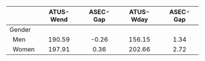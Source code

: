 
|                      |    ATUS-Wend |     ASEC-Gap |    ATUS-Wday |     ASEC-Gap |
| -------------------- | :----------: | :----------: | :----------: | :----------: |
| Gender               |              |              |              |              |
| &nbsp;&nbsp;Men      |       190.59 |        -0.26 |       156.15 |         1.34 |
| &nbsp;&nbsp;Women    |       197.91 |         0.36 |       202.66 |         2.72 |

